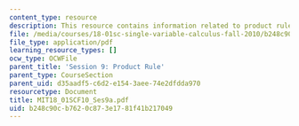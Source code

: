 ```yaml
---
content_type: resource
description: This resource contains information related to product rule.
file: /media/courses/18-01sc-single-variable-calculus-fall-2010/b248c90cb7620c873e1781f41b217049_MIT18_01SCF10_Ses9a.pdf
file_type: application/pdf
learning_resource_types: []
ocw_type: OCWFile
parent_title: 'Session 9: Product Rule'
parent_type: CourseSection
parent_uid: d35aadf5-c6d2-e154-3aee-74e2dfdda970
resourcetype: Document
title: MIT18_01SCF10_Ses9a.pdf
uid: b248c90c-b762-0c87-3e17-81f41b217049
---
```

